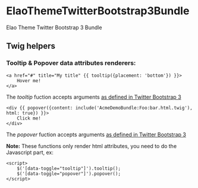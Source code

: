 ElaoThemeTwitterBootstrap3Bundle
================================

Elao Theme Twitter Bootstrap 3 Bundle

Twig helpers
------------

### Tooltip & Popover data attributes renderers:

    <a href="#" title="My title" {{ tooltip({placement: 'bottom'}) }}>
        Hover me!
    </a>

The _tooltip_ fuction accepts arguments [as defined in Twitter Bootstrap 3](http://getbootstrap.com/javascript/#tooltips)

    <div {{ popover({content: include('AcmeDemoBundle:Foo:bar.html.twig'), html: true}) }}>
        Click me!
    </div>

The _popover_ fuction accepts arguments [as defined in Twitter Bootstrap 3](http://getbootstrap.com/javascript/#popovers)

__Note:__ These functions only render html attributes, you need to do the Javascript part, ex:

    <script>
        $('[data-toggle="tooltip"]').tooltip();
        $('[data-toggle="popover"]').popover();
    </script>